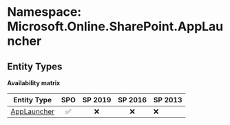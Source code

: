 # Namespace: Microsoft.Online.SharePoint.AppLauncher

## Entity Types

**Availability matrix**

Entity Type | SPO | SP 2019 | SP 2016 | SP 2013
----------|:---:|:-------:|:-------:|:-------
[AppLauncher](./EntityTypes/AppLauncher.md) | ✅ | ❌ | ❌ | ❌
